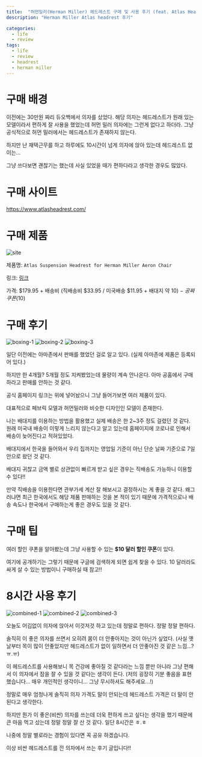 ```yaml
---
title:  "허먼밀러(Herman Miller) 헤드레스트 구매 및 사용 후기 (feat. Atlas Headrest)"
description: "Herman Miller Atlas headrest 후기"

categories:
  - life
  - review
tags:
  - life
  - review
  - headrest
  - herman miller
---
```


# 구매 배경
이전에는 30만원 짜리 듀오백에서 의자를 샀었다. 해당 의자는 헤드레스트가 원래 있는 모델이라서 편하게 잘 사용을 했었는데 허먼 밀러 의자에는 그런게 없다고 하더라. 그냥 공식적으로 허먼 밀러에서는 헤드레스트가 존재하지 않는다.

하지만 난 재택근무를 하고 하루에도 10시간이 넘게 의자에 앉아 있는데 헤드레스트 없이는... 

그냥 쓰다보면 괜찮기는 했는데 사실 있었을 때가 편하다라고 생각한 경우도 많았다.

# 구매 사이트
https://www.atlasheadrest.com/

# 구매 제품
![site](/assets/images/2021-01-02-atlas-headrest/site.png)

제품명: `Atlas Suspension Headrest for Herman Miller Aeron Chair`

링크: [링크](https://www.atlasheadrest.com/store/Atlas-Suspension-Headrest-for-Herman-Miller-Aeron-Chair-p169026810)

가격: $179.95 + 배송비 (직배송비 $33.95 / 미국배송 $11.95 + 배대지 약 $10) - 공짜 쿠폰 ($10)

# 구매 후기
![boxing-1](/assets/images/2021-01-02-atlas-headrest/boxing-1.jpg)
![boxing-2](/assets/images/2021-01-02-atlas-headrest/boxing-2.jpg)
![boxing-3](/assets/images/2021-01-02-atlas-headrest/boxing-3.jpg)

일단 이전에는 아마존에서 판매를 했었던 걸로 알고 있다. (실제 아마존에 제품은 등록되어 있다.) 

하지만 한 4개월? 5개월 정도 지켜봤었는데 물량이 계속 안나온다. 아마 공홈에서 구매하라고 판매를 안하는 것 같다.

공식 홈페이지 링크는 위에 넣어놨으니 그냥 들어가보면 여러 제품이 있다.

대표적으로 페브릭 모델과 허먼밀러와 비슷한 디자인인 모델이 존재한다.

나는 배대지를 이용하는 방법을 활용했고 실제 배송은 한 2~3주 정도 걸렸던 것 같다. 원래 미국내 배송이 이렇게 느리지 않는다고 알고 있는데 홈페이지에 코로나로 인해서 배송이 늦어진다고 적혀있었다.

배대지에서 한국을 들어와서 우리 집까지는 영업일 기준이 아닌 단순 날짜 기준으로 7일 안으로 왔던 것 같다.

배대지 귀찮고 금액 별로 상관없이 빠르게 받고 싶은 경우는 직배송도 가능하니 이용할 수 있다!!

만약 직배송을 이용한다면 관부가세 계산 잘 해보시고 결정하시는 게 좋을 것 같다. 왜그러냐면 최근 한국에서도 해당 제품 판매하는 것을 본 적이 있기 때문에 가격적으로나 배송 속도나 한국에서 구매하는게 좋은 경우도 있을 것 같다.

# 구매 팁
여러 할인 쿠폰을 알아봤는데 그냥 사용할 수 있는 **$10 달러 할인 쿠폰**이 있다. 

여기에 공개하기는 그렇기 때문에 구글에 검색하게 되면 쉽게 찾을 수 있다. 10 달러라도 싸게 살 수 있는 방법이니 구매하실 때 참고!!

# 8시간 사용 후기
![combined-1](/assets/images/2021-01-02-atlas-headrest/combined-1.jpg)
![combined-2](/assets/images/2021-01-02-atlas-headrest/combined-2.jpg)
![combined-3](/assets/images/2021-01-02-atlas-headrest/combined-3.jpg)

오늘도 어김없이 의자에 앉아서 이것저것 하고 있는데 정말로 편하다. 정말 정말 편하다.

솔직히 이 좋은 의자를 쓰면서 오히려 몸이 더 안좋아지는 것이 아닌가 싶었다. (사실 옛날부터 목이 많이 안좋았지만 헤드레스트가 없이 일하면서 더 안좋아진 것 같은 느낌...? ㅠ.ㅠ)

이 헤드레스트를 사용해보니 목 건강에 좋아질 것 같다라는 느낌 뿐만 아니라 그냥 편해서 이 의자에서 잠을 잘 수 있을 것 같다는 생각이 든다. (저의 굉장히 기분 좋음을 표현했습니다... 매우 개인적인 생각이니... 그냥 무시하셔도 해주세요...!)

정말로 매우 엄청나게 솔직히 의자 가격도 말이 안되는데 헤드레스트 가격은 더 말이 안된다고 생각한다.

하지만 뭔가 이 좋은(비싼) 의자를 쓰는데 더욱 편하게 쓰고 싶다는 생각을 했기 때문에 큰 마음 먹고 샀는데 정말 정말 잘 산 것 같다. 일단 8시간은 ㅎ.ㅎ

나중에 정말 별로라는 경험이 있다면 꼭 공유 하겠습니다. 

이상 비싼 헤드레스트를 낀 의자에서 쓰는 후기 글입니다!!
